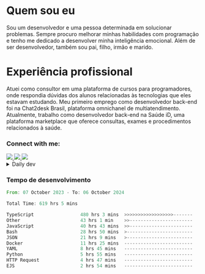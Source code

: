 # Quem sou eu
Sou um desenvolvedor e uma pessoa determinada em solucionar problemas. Sempre procuro melhorar minhas habilidades com programação e tenho me dedicado a desenvolver minha inteligência emocional. Além de ser desenvolvedor, também sou pai, filho, irmão e marido.

# Experiência profissional
Atuei como consultor em uma plataforma de cursos para programadores, onde respondia dúvidas dos alunos relacionadas às tecnologias que eles estavam estudando.
Meu primeiro emprego como desenvolvedor back-end foi na Chat2desk Brasil, plataforma omnichanel de multiatendimento.
Atualmente, trabalho como desenvolvedor back-end na Saúde iD, uma plataforma marketplace que oferece consultas, exames e procedimentos relacionados à saúde.

### Connect with me:
<a href="https://www.linkedin.com/in/theusmoreira" target="_blank" >
<img src="https://img.shields.io/badge/linkedin-%230077B5.svg?&style=for-the-badge&logo=linkedin&logoColor=white ">
</a>
<a href="https://www.instagram.com/matheus.s.moreira/" target="_blank">
<img src="https://img.shields.io/badge/instagram-%23E4405F.svg?&style=for-the-badge&logo=instagram&logoColor=white">
</a>
<a href="mailto:matheussm301@gmail.com"  target="_blank">
<img src="https://img.shields.io/badge/gmail-%23E4405F.svg?&style=for-the-badge&logo=gmail&logoColor=white">
</a>


<details>
  <summary>Daily dev </summary>
<p>
  <a href="https://app.daily.dev/matheussantos"><img src="https://github.com/matheus-santos-moreira/matheus-santos-moreira/blob/master/devcard.svg" width="200" alt="Matheus Santos's Dev Card"/></a>
 </p>
</details>

<h3>Tempo de desenvolvimento</h3>

<!--START_SECTION:waka-->

```rust
From: 07 October 2023 - To: 06 October 2024

Total Time: 619 hrs 5 mins

TypeScript                 480 hrs 3 mins  >>>>>>>>>>>>>>>>>>-------   72.50 %
Other                      43 hrs 1 min    >>-----------------------   06.50 %
JavaScript                 40 hrs 43 mins  >>-----------------------   06.15 %
Bash                       28 hrs 50 mins  >------------------------   04.36 %
JSON                       21 hrs 9 mins   >------------------------   03.19 %
Docker                     11 hrs 25 mins  -------------------------   01.73 %
YAML                       8 hrs 45 mins   -------------------------   01.32 %
Python                     5 hrs 55 mins   -------------------------   00.89 %
HTTP Request               4 hrs 47 mins   -------------------------   00.72 %
EJS                        2 hrs 54 mins   -------------------------   00.44 %
```

<!--END_SECTION:waka-->
